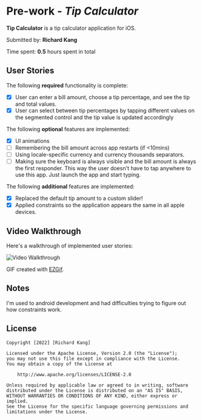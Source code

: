 # Pre-work - *Tip Calculator*

**Tip Calculator** is a tip calculator application for iOS.

Submitted by: **Richard Kang**

Time spent: **0.5** hours spent in total

## User Stories

The following **required** functionality is complete:

* [x] User can enter a bill amount, choose a tip percentage, and see the tip and total values.
* [x] User can select between tip percentages by tapping different values on the segmented control and the tip value is updated accordingly

The following **optional** features are implemented:

* [x] UI animations
* [ ] Remembering the bill amount across app restarts (if <10mins)
* [ ] Using locale-specific currency and currency thousands separators.
* [ ] Making sure the keyboard is always visible and the bill amount is always the first responder. This way the user doesn't have to tap anywhere to use this app. Just launch the app and start typing.

The following **additional** features are implemented:

- [x] Replaced the default tip amount to a custom slider!
- [x] Applied constraints so the application appears the same in all apple devices.

## Video Walkthrough

Here's a walkthrough of implemented user stories:

<img src='https://imgur.com/a/M8Mqgtv.gif' title='Video Walkthrough' width='' alt='Video Walkthrough' />

GIF created with [EZGif](https://ezgif.com/).

## Notes

I'm used to android development and had difficulties trying to figure out how constraints work.


## License

    Copyright [2022] [Richard Kang]

    Licensed under the Apache License, Version 2.0 (the "License");
    you may not use this file except in compliance with the License.
    You may obtain a copy of the License at

        http://www.apache.org/licenses/LICENSE-2.0

    Unless required by applicable law or agreed to in writing, software
    distributed under the License is distributed on an "AS IS" BASIS,
    WITHOUT WARRANTIES OR CONDITIONS OF ANY KIND, either express or implied.
    See the License for the specific language governing permissions and
    limitations under the License.

